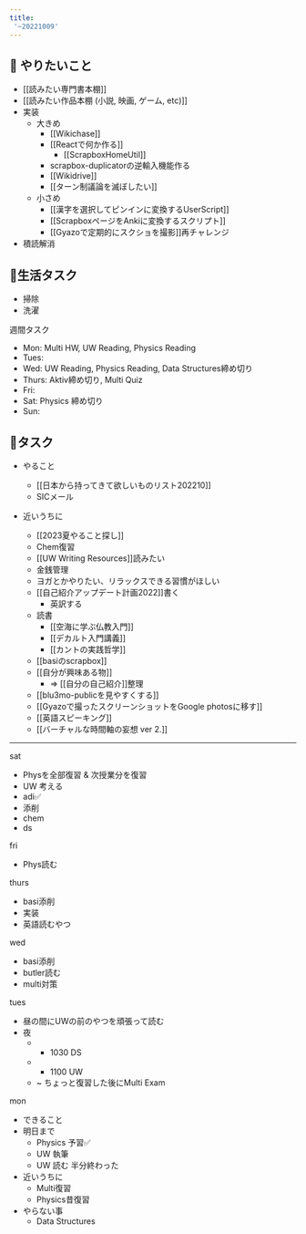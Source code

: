 ```yaml
---
title:
 '~20221009'
---
```



## 🙌 やりたいこと
- [[読みたい専門書本棚]]
- [[読みたい作品本棚 (小説, 映画, ゲーム, etc)]]
- 実装
    - 大きめ
        - [[Wikichase]]
        - [[Reactで何か作る]]
            - [[ScrapboxHomeUtil]]
        - scrapbox-duplicatorの逆輸入機能作る
        - [[Wikidrive]]
        - [[ターン制議論を滅ぼしたい]]
    - 小さめ
        - [[漢字を選択してピンインに変換するUserScript]]
        - [[ScrapboxページをAnkiに変換するスクリプト]]
        - [[Gyazoで定期的にスクショを撮影]]再チャレンジ
- 積読解消



## 🏡生活タスク
- 掃除
- 洗濯

週間タスク
- Mon: Multi HW, UW Reading, Physics Reading
- Tues:
- Wed: UW Reading, Physics Reading, Data Structures締め切り
- Thurs: Aktiv締め切り, Multi Quiz
- Fri:
- Sat: Physics 締め切り
- Sun:

## 🚀タスク
- やること
    - [[日本から持ってきて欲しいものリスト202210]]
    - SICメール

- 近いうちに
    - [[2023夏やること探し]]
    - Chem復習
    - [[UW Writing Resources]]読みたい
    - 金銭管理
    - ヨガとかやりたい、リラックスできる習慣がほしい
    - [[自己紹介アップデート計画2022]]書く
        - 英訳する
    - 読書
        - [[空海に学ぶ仏教入門]]
        - [[デカルト入門講義]]
        - [[カントの実践哲学]]
    - [[basiのscrapbox]]
    - [[自分が興味ある物]]
        - => [[自分の自己紹介]]整理
    - [[blu3mo-publicを見やすくする]]
    - [[Gyazoで撮ったスクリーンショットをGoogle photosに移す]]
    - [[英語スピーキング]]
    - [[バーチャルな時間軸の妄想 ver 2.]]

---

sat
- Physを全部復習 & 次授業分を復習
- UW 考える
- adi✅
- 添削
- chem
- ds

fri
- Phys読む


thurs
- basi添削
- 実装
- 英語読むやつ

wed
- basi添削
- butler読む
- multi対策

tues
- 昼の間にUWの前のやつを頑張って読む
- 夜
    - - 1030 DS
    - - 1100 UW
    - ~ ちょっと復習した後にMulti Exam

mon
- できること
- 明日まで
    - Physics 予習✅
    - UW 執筆
    - UW 読む 半分終わった
- 近いうちに
    - Multi復習
    - Physics昔復習
- やらない事
    - Data Structures

